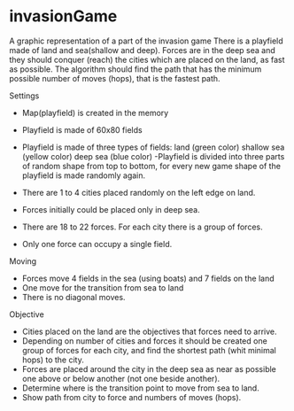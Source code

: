 # invasionGame
A graphic representation of a part of the invasion game
There is a playfield made of land and sea(shallow and deep). 
Forces are in the deep sea and they should conquer (reach) the cities which are placed on the land, as fast as possible.
The algorithm should find the path that has the minimum possible number of moves (hops), that is the fastest path.

Settings

- Map(playfield) is created in the memory
- Playfield is made of 60x80 fields
- Playfield is made of three types of fields:
	land (green color)
	shallow sea (yellow color)
	deep sea (blue color)
-Playfield is divided into three parts of random shape from top to bottom, for every new game shape of the playfield is made randomly again.

- There are 1 to 4 cities placed randomly on the left edge on land. 

- Forces initially could be placed only in deep sea.
- There are 18 to 22 forces. For each city there is a group of forces.
- Only one force can occupy a single field.


Moving 
- Forces move 4 fields in the sea (using boats) and 7 fields on the land
- One move for the transition from sea to land
- There is no diagonal moves.


Objective
- Cities  placed on the land are the objectives that forces need to arrive.
- Depending on number of cities and forces it should be created one group of forces for each city, and find the shortest path (whit minimal hops) to the city.
- Forces are placed around the city in the deep sea as near as possible one above or below another (not one beside another).
- Determine where is the transition point to move from sea to land.
- Show path from city to force and numbers of moves (hops).

